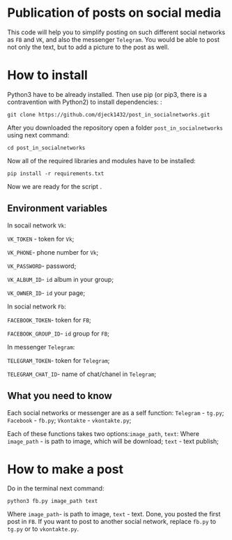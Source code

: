 # Publication of posts on social media 
This code will help you to simplify posting on such different social networks as `FB` and `VK`, and also the messenger `Telegram`. You would be able to post not only the text, but to add a picture to the post as well. 

# How to install
Python3 have to be already installed. Then use pip (or pip3, there is a contravention with Python2) to install dependencies: :
```
git clone https://github.com/djeck1432/post_in_socialnetworks.git
```
After you downloaded the repository open a folder `post_in_socialnetworks` using next command:
```
cd post_in_socialnetworks
```
Now all of the required libraries and modules have to be installed:
```
pip install -r requirements.txt
```
Now we are ready for the script .

## Environment variables
In socail network `Vk`:

`VK_TOKEN` - token for `Vk`;

`VK_PHONE`- phone number for  `Vk`;

`VK_PASSWORD`- password;

`VK_ALBUM_ID`- `id` album in your group;

`VK_OWNER_ID`- `id` your page;

In social network `Fb`:

`FACEBOOK_TOKEN`-  token for `FB`;

`FACEBOOK_GROUP_ID`- `id` group for `FB`;


In messenger `Telegram`:

`TELEGRAM_TOKEN`- token for `Telegram`;

`TELEGRAM_CHAT_ID`- name of chat/chanel in `Telegram`;

## What you need to know
Each social networks or messenger are as a self function:
`Telegram` - `tg.py`;
`Facebook` - `fb.py`;
`Vkontakte` - `vkontakte.py`;

Each of these functions takes two options:`image_path`, `text`:
Where `image_path` -  is path to image, which will be download;
`text` - text publish;

# How to make a post
Do in the terminal next command:
```
python3 fb.py image_path text
``` 

Where `image_path`- is path to image,
 `text` - text.
Done, you posted the first post in `FB`.
If you want to post to another social network, replace `fb.py` to `tg.py` or to `vkontakte.py`.
